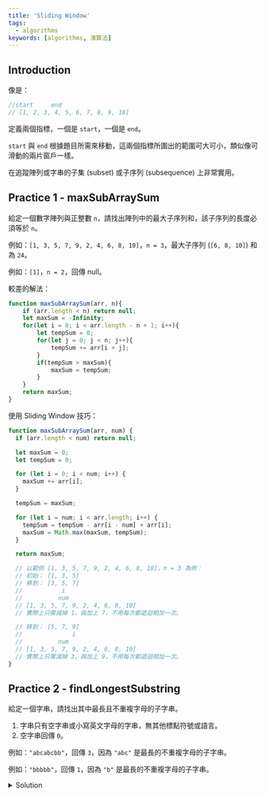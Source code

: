 ```yaml
---
title: 'Sliding Window'
tags:
  - algorithms
keywords: [algorithms, 演算法]
---
```


## Introduction

像是：
```js
//start     end
// [1, 2, 3, 4, 5, 6, 7, 8, 9, 10]
```

定義兩個指標，一個是 `start`，一個是 `end`。

`start` 與 `end` 根據題目所需來移動，這兩個指標所圍出的範圍可大可小，類似像可滑動的兩片窗戶一樣。

在追蹤陣列或字串的子集 (subset) 或子序列 (subsequence) 上非常實用。

## Practice 1 - maxSubArraySum

給定一個數字陣列與正整數 `n`，請找出陣列中的最大子序列和，該子序列的長度必須等於 `n`。

例如：`[1, 3, 5, 7, 9, 2, 4, 6, 8, 10]`，`n = 3`，最大子序列 (`[6, 8, 10]`) 和為 `24`。

例如：`[1]`，`n = 2`，回傳 null。

較差的解法：

```js
function maxSubArraySum(arr, n){
    if (arr.length < n) return null;
    let maxSum = -Infinity;
    for(let i = 0; i < arr.length - n + 1; i++){
        let tempSum = 0;
        for(let j = 0; j < n; j++){
            tempSum += arr[i + j];
        }
        if(tempSum > maxSum){
            maxSum = tempSum;
        }
    }
    return maxSum;
}
```

使用 Sliding Window 技巧：

```js
function maxSubArraySum(arr, num) {
  if (arr.length < num) return null;

  let maxSum = 0;
  let tempSum = 0;

  for (let i = 0; i < num; i++) {
    maxSum += arr[i];
  }

  tempSum = maxSum;

  for (let i = num; i < arr.length; i++) {
    tempSum = tempSum - arr[i - num] + arr[i];
    maxSum = Math.max(maxSum, tempSum);
  }

  return maxSum;

  // 以範例 [1, 3, 5, 7, 9, 2, 4, 6, 8, 10]，n = 3 為例：
  // 初始： [1, 3, 5]
  // 移到： [3, 5, 7]
  //           i
  //          num
  // [1, 3, 5, 7, 9, 2, 4, 6, 8, 10]
  // 實際上只需減掉 1，與加上 7，不用每次都遞迴相加一次。

  // 移到： [5, 7, 9]
  //              i
  //          num
  // [1, 3, 5, 7, 9, 2, 4, 6, 8, 10]
  // 實際上只需減掉 3，與加上 9，不用每次都遞迴相加一次。
}
```

## Practice 2 - findLongestSubstring

給定一個字串，請找出其中最長且不重複字母的子字串。

1. 字串只有空字串或小寫英文字母的字串，無其他標點符號或語言。
2. 空字串回傳 `0`。

例如：`"abcabcbb"`，回傳 `3`，因為 `"abc"` 是最長的不重複字母的子字串。

例如：`"bbbbb"`，回傳 `1`，因為 `"b"` 是最長的不重複字母的子字串。

<details>
  <summary>Solution</summary>

  ```js
  function findLongestSubstring(str) {
    // 字串小於等於 1 個字元，直接回傳 1 或 0;
    if (str.length <= 1) return str.length;

    // 此解法也有用到 Frequency Counter 技巧來紀錄每個字元最後出現的位置。
    let longest = 0;
    let seen = {};
    let start = 0;

    for (let i = 0; i < str.length; i++) {
      let char = str[i];

      // 該字元在之前出現過且出現過的位置比現在 start 指針的位置還要後面。
      // 在前面就不用管了，例如：
      //  start
      //    |
      // abccba
      //     |
      //     i
      // 因為 start 已經在第二個 c 位置，比 i 目前所在的 b 出現過的位置還要前面，所以不用考慮。
      // 反之，則 start 移動到目前字元出現過的位置的後一格。
      if (obj.hasOwnProperty(char) && obj[char] >= start) {
          start = obj[char] + 1;
      }

      // 將目前的字串長度跟之前的最長字串長度比較，取最長的。
      longest = Math.max(longest, i - start + 1);

      // 紀錄目前字元出現的位置。
      seen[char] = i;
    }

    return longest;
  }
  ```
</details>

